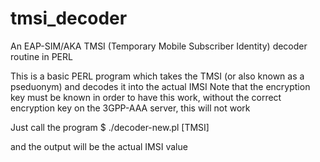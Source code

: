 # tmsi_decoder
An EAP-SIM/AKA TMSI (Temporary Mobile Subscriber Identity) decoder routine in PERL

This is a basic PERL program which takes the TMSI (or also known as a pseduonym) and decodes it into the actual IMSI
Note that the encryption key must be known in order to have this work, without the correct encryption key on the 3GPP-AAA server, this will not work

Just call the program
$ ./decoder-new.pl [TMSI] 

and the output will be the actual IMSI value
